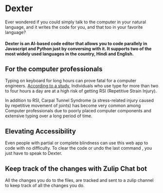 # Dexter

Ever wondered if you could simply talk to the computer in your natural language, and it writes the code for you, and that too in your favorite language?

#### Dexter is an AI-based code editor that allows you to code parallely in Javascript and Python just by conversing with it. It supports two of the most widely used languages in the country, Hindi and English.

## For the computer professionals
Typing on keyboard for long hours can prove fatal for a computer engineers. [According to a study](https://web.eecs.umich.edu/~cscott/rsi.html##book), Individuals who use type for more than two to four hours a day are at a high risk of getting RSI (Repetitive Strain Injury). 

In addition to RSI, Carpal Tunnel Syndrome (a stress-related injury caused by repetitive movement of joints) has become very common among Computer professionals due to poorly placed computer components and extensive typing over a long period of time.

## Elevating Accessibility
Even people with partial or complete blindness can use this web app to code with no difficulty. To clear the code or undo the last command , you just have to speak to Dexter.

## Keep track of the changes with Zulip Chat bot
All the changes you do to the files, are tracked and sent to a zulip channel to keep track of all the changes you do.
